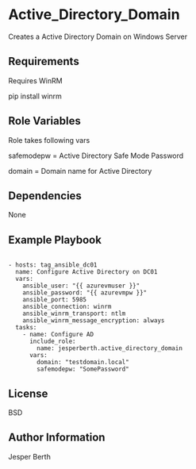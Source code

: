 # Active_Directory_Domain

Creates a Active Directory Domain on Windows Server

## Requirements

Requires WinRM

pip install winrm

## Role Variables

Role takes following vars

safemodepw = Active Directory Safe Mode Password

domain = Domain name for Active Directory

## Dependencies

None

## Example Playbook

```ansible

- hosts: tag_ansible_dc01
  name: Configure Active Directory on DC01
  vars:
    ansible_user: "{{ azurevmuser }}"
    ansible_password: "{{ azurevmpw }}"
    ansible_port: 5985
    ansible_connection: winrm
    ansible_winrm_transport: ntlm
    ansible_winrm_message_encryption: always
  tasks:
    - name: Configure AD
      include_role:
        name: jesperberth.active_directory_domain
      vars:
        domain: "testdomain.local"
        safemodepw: "SomePassword"
```

## License

BSD

## Author Information

Jesper Berth
